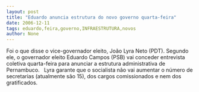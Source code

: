 ```yaml
---
layout: post
title: "Eduardo anuncia estrutura do novo governo quarta-feira"
date: 2006-12-11
tags: eduardo,feira,governo,INFRAESTRUTURA,novos
author: None
---
```


Foi o que disse o vice-governador eleito, João Lyra Neto (PDT). Segundo ele, o governador eleito Eduardo Campos (PSB) vai conceder entrevista coletiva quarta-feira para anunciar a estrutura administrativa de Pernambuco. 
&nbsp;
Lyra garante que o socialista não vai aumentar o número de secretarias (atualmente são 15), dos cargos comissionados e nem dos gratificados. 